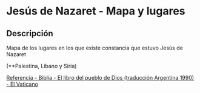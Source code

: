 # Jesús de Nazaret - Mapa y lugares

## Descripción
Mapa de los lugares en los que existe constancia que estuvo Jesús de Nazaret

(**Palestina, Líbano y Siria)

[Referencia - Biblia - El libro del pueblo de Dios (traducción Argentina 1990) - El Vaticano](https://www.vatican.va/archive/ESL0506/_INDEX.HTM)
